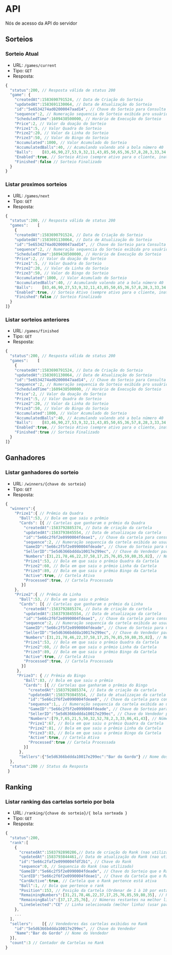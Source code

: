 # API
Nós de acesso da API do servidor

## Sorteios

### Sorteio Atual
- URL:
```/games/current```
- Tipo: ```GET```
- Resposta:
```javascript
{
  "status":200, // Resposta válida de status 200
  "game": {
    "createdAt":1583690791524, // Data de Criação do Sorteio
    "updatedAt":1583691130064, // Data de Atualização do Sorteio
    "id":"5e6534274ad02000047aad14", // Chave do Sorteio para Consulta
    "sequence":2, // Numeração sequencia do Sorteio exibida pro usuário
    "ScheduledTime":1609438500000, // Horário de Execução do Sorteio
    "Price":2, // Valor da doação do Sorteio
    "Prize1":5, // Valor Quadra do Sorteio
    "Prize2":20, // Valor da Linha do Sorteio
    "Prize3":50, // Valor do Bingo do Sorteio
    "Accumulated":1000, // Valor Acumulado do Sorteio
    "AccumulatedBalls":40, // Acumulando valendo até a bola número 40
    "Balls":    [83,46,90,27,53,9,32,11,43,85,50,65,36,57,8,28,3,33,34,80,58,25,38,17,44,15,47,64,72,76,87,19,21,73,23,12,39,62,75,84,1,13,18,4,35,59,37,61,79,56,74,49,14,82,30,51,7,41,20,48,86,81,24,2,77,70,52,69,71,63,10,67,54,45,40,55,89,42,88,16,31,60,68,26,6,66,78,5,22,29], // Números sorteados em ordem (90 Bolas)
    "Enabled":true, // Sorteio Ativo (sempre ativo para o cliente, inativas não retornam na consulta)
    "Finished":false // Sorteio Finalizado
  }
}
```

### Listar proximos sorteios
- URL:
```/games/next```
- Tipo: ```GET```
- Resposta:
```javascript
{
  "status":200, // Resposta válida de status 200
  "games":    [
    {
    "createdAt":1583690791524, // Data de Criação do Sorteio
    "updatedAt":1583691130064, // Data de Atualização do Sorteio
    "id":"5e6534274ad02000047aad14", // Chave do Sorteio para Consulta
    "sequence":2, // Numeração sequencia do Sorteio exibida pro usuário
    "ScheduledTime":1609438500000, // Horário de Execução do Sorteio
    "Price":2, // Valor da doação do Sorteio
    "Prize1":5, // Valor Quadra do Sorteio
    "Prize2":20, // Valor da Linha do Sorteio
    "Prize3":50, // Valor do Bingo do Sorteio
    "Accumulated":1000, // Valor Acumulado do Sorteio
    "AccumulatedBalls":40, // Acumulando valendo até a bola número 40
    "Balls":    [83,46,90,27,53,9,32,11,43,85,50,65,36,57,8,28,3,33,34,80,58,25,38,17,44,15,47,64,72,76,87,19,21,73,23,12,39,62,75,84,1,13,18,4,35,59,37,61,79,56,74,49,14,82,30,51,7,41,20,48,86,81,24,2,77,70,52,69,71,63,10,67,54,45,40,55,89,42,88,16,31,60,68,26,6,66,78,5,22,29], // Números sorteados em ordem (90 Bolas)
    "Enabled":true, // Sorteio Ativo (sempre ativo para o cliente, inativas não retornam na consulta)
    "Finished":false // Sorteio Finalizado
  }
]}
```

### Listar sorteios anteriores
- URL:
```/games/finished```
- Tipo: ```GET```
- Resposta:
```javascript
{
  "status":200, // Resposta válida de status 200
  "games":    [
    {
    "createdAt":1583690791524, // Data de Criação do Sorteio
    "updatedAt":1583691130064, // Data de Atualização do Sorteio
    "id":"5e6534274ad02000047aad14", // Chave do Sorteio para Consulta
    "sequence":2, // Numeração sequencia do Sorteio exibida pro usuário
    "ScheduledTime":1609438500000, // Horário de Execução do Sorteio
    "Price":2, // Valor da doação do Sorteio
    "Prize1":5, // Valor Quadra do Sorteio
    "Prize2":20, // Valor da Linha do Sorteio
    "Prize3":50, // Valor do Bingo do Sorteio
    "Accumulated":1000, // Valor Acumulado do Sorteio
    "AccumulatedBalls":40, // Acumulando valendo até a bola número 40
    "Balls":    [83,46,90,27,53,9,32,11,43,85,50,65,36,57,8,28,3,33,34,80,58,25,38,17,44,15,47,64,72,76,87,19,21,73,23,12,39,62,75,84,1,13,18,4,35,59,37,61,79,56,74,49,14,82,30,51,7,41,20,48,86,81,24,2,77,70,52,69,71,63,10,67,54,45,40,55,89,42,88,16,31,60,68,26,6,66,78,5,22,29], // Números sorteados em ordem (90 Bolas)
    "Enabled":true, // Sorteio Ativo (sempre ativo para o cliente, inativas não retornam na consulta)
    "Finished":true // Sorteio Finalizado
  }
]}
```
## Ganhadores
### Listar ganhadores do sorteio
- URL:
```/winners/{chave do sorteio}```
- Tipo: ```GET```
- Resposta:
```javascript
{
  "winners":{
    "Prize1":{ // Prêmio da Quadra
      "Ball":53, // Bola em que saiu o prêmio
      "Cards": [{ // Cartelas que ganharam o prêmio da Quadra
        "createdAt":1583792885374, // Data de criação da cartela
        "updatedAt":1583793845554, // Data de atualizaçao da cartela
        "id":"5e66c2f6f2e0990004fdeae1", // Chave da cartela para consulta
        "sequence":2, // Numeração sequencia da cartela exibida ao usuário
        "GameID":"5e66c2f5f2e0990004fdeade", // Chave do Sorteio para Consulta
        "SellerID":"5e5d6366bddda10017e299ec", // Chave do Vendedor para Consulta
        "Numbers":[31,21,78,46,22,37,58,17,25,76,85,59,80,35,82], // Números da Cartela (15) (Exibidos em 3 linhas de 5)
        "Prize1":53, // Bola em que saiu o prêmio Quadra da Cartela
        "Prize2":60, // Bola em que saiu o prêmio Linha da Cartela
        "Prize3":89, // Bola em que saiu o prêmio Bingo da Cartela
        "Active":true, // Cartela Ativa
        "Processed":true, // Cartela Processada
       }]
    },
    "Prize2":{ // Prêmio da Linha
      "Ball":53, // Bola em que saiu o prêmio
      "Cards": [{ // Cartelas que ganharam o prêmio da Linha
        "createdAt":1583792885374, // Data de criação da cartela
        "updatedAt":1583793845554, // Data de atualizaçao da cartela
        "id":"5e66c2f6f2e0990004fdeae1", // Chave da cartela para consulta
        "sequence":2, // Numeração sequencia da cartela exibida ao usuário
        "GameID":"5e66c2f5f2e0990004fdeade", // Chave do Sorteio para Consulta
        "SellerID":"5e5d6366bddda10017e299ec", // Chave do Vendedor para Consulta
        "Numbers":[31,21,78,46,22,37,58,17,25,76,85,59,80,35,82], // Números da Cartela (15) (Exibidos em 3 linhas de 5)
        "Prize1":53, // Bola em que saiu o prêmio Quadra da Cartela
        "Prize2":60, // Bola em que saiu o prêmio Linha da Cartela
        "Prize3":89, // Bola em que saiu o prêmio Bingo da Cartela
        "Active":true, // Cartela Ativa
        "Processed":true, // Cartela Processada
       }]
     },
     "Prize3": { // Prêmio do Bingo
        "Ball":83, // Bola em que saiu o prêmio
        "Cards": [{ // Cartelas que ganharam o prêmio do Bingo
          "createdAt":1583792885374, // Data de criação da cartela
          "updatedAt":1583793845554, // Data de atualizaçao da cartela
          "id":"5e66c2f6f2e0990004fdeae0", // Chave da cartela para consulta
          "sequence":1,, // Numeração sequencia da cartela exibida ao usuário
          "GameID":"5e66c2f5f2e0990004fdeade", // Chave do Sorteio para Consulta
          "SellerID":"5e5d6366bddda10017e299ec", // Chave do Vendedor para Consulta
          "Numbers":[79,7,65,21,5,50,32,52,78,2,3,33,86,41,43], // Números da Cartela (15) (Exibidos em 3 linhas de 5)
          "Prize1":67, // Bola em que saiu o prêmio Quadra da Cartela
          "Prize2":81, // Bola em que saiu o prêmio Linha da Cartela
          "Prize3":83, // Bola em que saiu o prêmio Bingo da Cartela
          "Active":true, // Cartela Ativa
          "Processed":true // Cartela Processada
        }]
      },
      "Sellers":{"5e5d6366bddda10017e299ec":"Bar do Gordo"} // Nome dos Vendedores das cartelas vencedoras por Chave
  },
  "status":200 // Status da Resposta
 }
```

## Ranking
### Listar ranking das cartelas sorteio por bola
- URL:
```/ranking/{chave do sorteio}/{ bola sorteada }```
- Tipo: ```GET```
- Resposta:
```javascript
{
  "status":200,
  "rank":[
    {
      "createdAt":1583792890286,// Data de criação do Rank (nao utilizado)
      "updatedAt":1583793844461,// Data de atualização do Rank (nao utilizado)
      "id":"5e66c2faf2e0990004fdf2b1", // Chave do Rank
      "sequence":0, // Sequencia do Rank (nao utilizado)
      "GameID":"5e66c2f5f2e0990004fdeade", // Chave do Sorteio que o Rank pertence
      "CardID":"5e66c2f6f2e0990004fdeae1", // Chave da Cartela que o Rank pertence
      "CardActive":true, // Cartela que o Rank pertence está ativa
      "Ball":1, // Bola que pertence o rank
      "Position":153, // Posição da Cartela (Ordenar de 1 à 10 por esta propriedade já que só exibe as 10 melhores)
      "RemainingNumbers":[31,21,78,46,22,37,17,25,76,85,59,80,35], // Números Restantes na Cartela toda (usar para o Prize3)
      "RemainingBalls":[37,17,25,76], // Números restantes na melhor linha (usar para o Prize1 e Prize 2)
      "LineSelected":"CE" // Linha selecionada (melhor linha) (usar para o Prize1 e Prize2)
    },
    ...
  ],
  "sellers":    [{ // Vendedores das cartelas exibidas no Rank
    "id":"5e5d6366bddda10017e299ec", // Chave do Vendedor
    "Name":"Bar do Gordo" // Nome do Vendedor
  }],
  "count":3 // Contador de Cartelas no Rank
}
```
